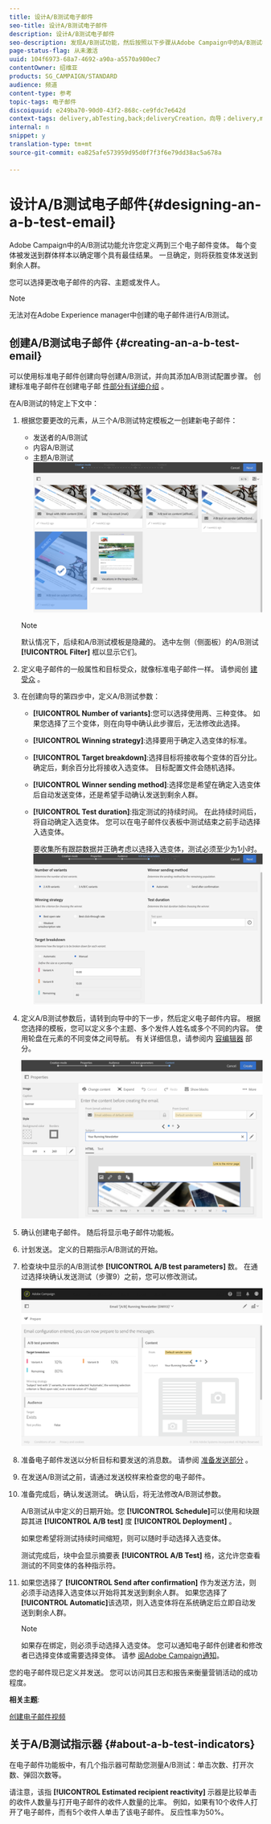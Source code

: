 ```yaml
---
title: 设计A/B测试电子邮件
seo-title: 设计A/B测试电子邮件
description: 设计A/B测试电子邮件
seo-description: 发现A/B测试功能，然后按照以下步骤从Adobe Campaign中的A/B测试模板创建电子邮件。
page-status-flag: 从未激活
uuid: 104f6973-68a7-4692-a90a-a5570a980ec7
contentOwner: 绍维亚
products: SG_CAMPAIGN/STANDARD
audience: 频道
content-type: 参考
topic-tags: 电子邮件
discoiquuid: e249ba70-90d0-43f2-868c-ce9fdc7e642d
context-tags: delivery,abTesting,back;deliveryCreation，向导；delivery,main
internal: n
snippet: y
translation-type: tm+mt
source-git-commit: ea825afe573959d95d0f7f3f6e79dd38ac5a678a

---
```



# 设计A/B测试电子邮件{#designing-an-a-b-test-email}

Adobe Campaign中的A/B测试功能允许您定义两到三个电子邮件变体。 每个变体被发送到群体样本以确定哪个具有最佳结果。 一旦确定，则将获胜变体发送到剩余人群。

您可以选择更改电子邮件的内容、主题或发件人。

>[!NOTE]
>
>无法对在Adobe Experience manager中创建的电子邮件进行A/B测试。

## 创建A/B测试电子邮件 {#creating-an-a-b-test-email}

可以使用标准电子邮件创建向导创建A/B测试，并向其添加A/B测试配置步骤。 创建标准电子邮件在创建电子邮 [件部分有详细介绍](../../channels/using/creating-an-email.md) 。

在A/B测试的特定上下文中：

1. 根据您要更改的元素，从三个A/B测试特定模板之一创建新电子邮件：

   * 发送者的A/B测试
   * 内容A/B测试
   * 主题A/B测试
   ![](assets/create_ab_testing.png)

   >[!NOTE]
   >
   >默认情况下，后续和A/B测试模板是隐藏的。 选中左侧（侧面板）的A/B测试 **[!UICONTROL Filter]** 框以显示它们。

1. 定义电子邮件的一般属性和目标受众，就像标准电子邮件一样。 请参阅创 [建受众](../../audiences/using/creating-audiences.md) 。
1. 在创建向导的第四步中，定义A/B测试参数：

   * **[!UICONTROL Number of variants]**:您可以选择使用两、三种变体。 如果您选择了三个变体，则在向导中确认此步骤后，无法修改此选择。
   * **[!UICONTROL Winning strategy]**:选择要用于确定入选变体的标准。
   * **[!UICONTROL Target breakdown]**:选择目标将接收每个变体的百分比。 确定后，剩余百分比将接收入选变体。 目标配置文件会随机选择。
   * **[!UICONTROL Winner sending method]**:选择您是希望在确定入选变体后自动发送变体，还是希望手动确认发送到剩余人群。
   * **[!UICONTROL Test duration]**:指定测试的持续时间。 在此持续时间后，将自动确定入选变体。 您可以在电子邮件仪表板中测试结束之前手动选择入选变体。

      要收集所有跟踪数据并正确考虑以选择入选变体，测试必须至少为1小时。
   ![](assets/ab_parameters.png)

1. 定义A/B测试参数后，请转到向导中的下一步，然后定义电子邮件内容。 根据您选择的模板，您可以定义多个主题、多个发件人姓名或多个不同的内容。 使用轮盘在元素的不同变体之间导航。 有关详细信息，请参阅内 [容编辑器](../../designing/using/overview.md) 部分。

   ![](assets/create_ab_testing2.png)

1. 确认创建电子邮件。 随后将显示电子邮件功能板。
1. 计划发送。 定义的日期指示A/B测试的开始。
1. 检查块中显示的A/B测试参 **[!UICONTROL A/B test parameters]** 数。 在通过选择块确认发送测试（步骤9）之前，您可以修改测试。

   ![](assets/create_ab_testing3.png)

1. 准备电子邮件发送以分析目标和要发送的消息数。 请参阅 [准备发送部分](../../sending/using/preparing-the-send.md) 。
1. 在发送A/B测试之前，请通过发送校样来检查您的电子邮件。
1. 准备完成后，确认发送测试。 确认后，将无法修改A/B测试参数。

   A/B测试从中定义的日期开始。您 **[!UICONTROL Schedule]**&#x200B;可以使用和块跟踪其进 **[!UICONTROL A/B test]** 度 **[!UICONTROL Deployment]** 。

   如果您希望将测试持续时间缩短，则可以随时手动选择入选变体。

   测试完成后，块中会显示摘要表 **[!UICONTROL A/B Test]** 格，这允许您查看测试的不同变体的各种指示符。

1. 如果您选择了 **[!UICONTROL Send after confirmation]** 作为发送方法，则必须手动选择入选变体以开始将其发送到剩余人群。 如果您选择了 **[!UICONTROL Automatic]**&#x200B;该选项，则入选变体将在系统确定后立即自动发送到剩余人群。

   >[!NOTE]
   >
   >如果存在绑定，则必须手动选择入选变体。 您可以通知电子邮件创建者和修改者已选择变体或需要选择变体。 请参 [阅Adobe Campaign通知](../../administration/using/sending-internal-notifications.md)。

您的电子邮件现已定义并发送。 您可以访问其日志和报告来衡量营销活动的成功程度。

**相关主题**:

[创建电子邮件视频](https://helpx.adobe.com/campaign/kt/acs/using/acs-create-email-from-homepage-feature-video-use.html)

## 关于A/B测试指示器 {#about-a-b-test-indicators}

在电子邮件功能板中，有几个指示器可帮助您测量A/B测试：单击次数、打开次数、弹回次数等。

请注意，该指 **[!UICONTROL Estimated recipient reactivity]** 示器是比较单击的收件人数量与打开电子邮件的收件人数量的比率。 例如，如果有10个收件人打开了电子邮件，而有5个收件人单击了该电子邮件。 反应性率为50%。
